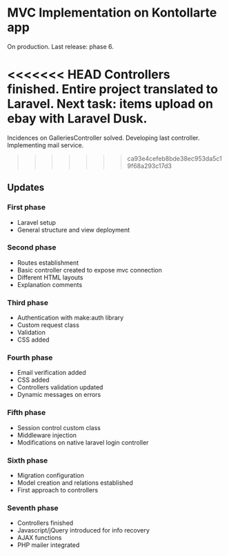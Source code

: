 # MVC Implementation on Kontollarte app

On production. Last release: phase 6. 

<<<<<<< HEAD
Controllers finished. Entire project translated to Laravel. Next task: items upload on ebay with Laravel Dusk.
=======
Incidences on GalleriesController solved. Developing last controller.
Implementing mail service.
>>>>>>> ca93e4cefeb8bde38ec953da5c19f68a293c17d3

## Updates

### First phase

* Laravel setup
* General structure and view deployment

### Second phase

* Routes establishment
* Basic controller created to expose mvc connection
* Different HTML layouts
* Explanation comments

### Third phase

* Authentication with make:auth library
* Custom request class
* Validation 
* CSS added

### Fourth phase

* Email verification added
* CSS added
* Controllers validation updated
* Dynamic messages on errors

### Fifth phase

* Session control custom class
* Middleware injection
* Modifications on native laravel login controller

### Sixth phase 

* Migration configuration
* Model creation and relations established
* First approach to controllers

### Seventh phase

* Controllers finished
* Javascript/jQuery introduced for info recovery
* AJAX functions
* PHP mailer integrated
